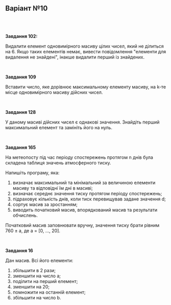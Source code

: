## Варіант №10
<br>
<br>


**Завдання 102:**

Видалити елемент одновимірного масиву цілих чисел, який не ділиться на 6. Якщо таких елементів немає, вивести
повідомлення "елементи для видалення не знайдені", інакше видалити перший із знайдених.

<br>

**Завдання 109**

Вставити число, яке дорівнює максимальному елементу масиву, на k-те місце одновимірного масиву дійсних чисел.

<br>

**Завдання 128**

У даному масиві дійсних чисел є однакові значення. Знайдіть перший максимальний елемент та замініть його на нуль.

<br>

**Завдання 165**

На метеопосту під час періоду спостережень протягом n днів була складена таблиця значень атмосферного тиску.

Напишіть програму, яка:
1. визначає максимальний та мінімальний за величиною елементи масиву та відповідні їм дні в масиві;
2. визначає середнє значення тиску протягом періоду спостережень;
3. підраховує кількість днів, коли тиск перевищував задане значення d;
4. сортує масив за зростанням;
5. виводить початковий масив, впорядкований масив та результати обчислень.

Початковий масив заповнювати вручну, значення тиску брати рівним 760 ± а, де а = [0, ..., 20].

<br>

**Завдання 16**

Дан масив. Всі його елементи:
1. збільшити в 2 рази;
2. зменшити на число а;
3. поділити на перший елемент;
4. зменшити на 20;
5. помножити на останній елемент;
6. збільшити на число b.
